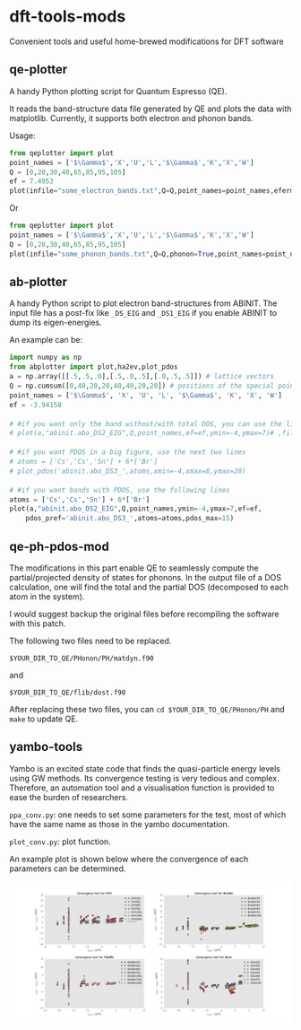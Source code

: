 # dft-tools-mods
Convenient tools and useful home-brewed modifications for DFT software

## qe-plotter

A handy Python plotting script for Quantum Espresso (QE).

It reads the band-structure data file generated by QE and plots the data with matplotlib. Currently, it supports both electron and phonon bands.

Usage:

```python
from qeplotter import plot 
point_names = ['$\Gamma$','X','U','L','$\Gamma$','K','X','W']
Q = [0,20,30,40,65,85,95,105]
ef = 7.4953
plot(infile="some_electron_bands.txt",Q=Q,point_names=point_names,efermi=ef)
```

Or

```python
from qeplotter import plot 
point_names = ['$\Gamma$','X','U','L','$\Gamma$','K','X','W']
Q = [0,20,30,40,65,85,95,105]
plot(infile="some_phonon_bands.txt",Q=Q,phonon=True,point_names=point_names,phdos="phonon_dos.txt")
```

## ab-plotter
A handy Python script to plot electron band-structures from ABINIT.
The input file has a post-fix like `_DS_EIG` and `_DS1_EIG` if you enable ABINIT to dump its eigen-energies.

An example can be:

```python
import numpy as np
from abplotter import plot,ha2ev,plot_pdos
a = np.array([[.5,.5,.0],[.5,.0,.5],[.0,.5,.5]]) # lattice vectors
Q = np.cumsum([0,40,20,20,40,40,20,20]) # positions of the special points
point_names = ['$\Gamma$', 'X', 'U', 'L', '$\Gamma$', 'K', 'X', 'W']
ef = -3.94158

# #if you want only the band without/with total DOS, you can use the line below
# plot(a,"abinit.abo_DS2_EIG",Q,point_names,ef=ef,ymin=-4,ymax=7)# ,fildos="abinit.abo_DS3_DOS"

# #if you want PDOS in a big figure, use the next two lines
# atoms = ['Cs','Cs','Sn'] + 6*['Br']
# plot_pdos('abinit.abo_DS3_',atoms,xmin=-4,xmax=8,ymax=20)

# #if you want bands with PDOS, use the following lines
atoms = ['Cs','Cs','Sn'] + 6*['Br']
plot(a,"abinit.abo_DS2_EIG",Q,point_names,ymin=-4,ymax=7,ef=ef,
    pdos_pref='abinit.abo_DS3_',atoms=atoms,pdos_max=15)
```

## qe-ph-pdos-mod

The modifications in this part enable QE to seamlessly compute the partial/projected density of states for phonons. In the output file of a DOS calculation, one will find the total and the partial DOS (decomposed to each atom in the system).

I would suggest backup the original files before recompiling the software with this patch.

The following two files need to be replaced.

```
$YOUR_DIR_TO_QE/PHonon/PH/matdyn.f90
```

and

```
$YOUR_DIR_TO_QE/flib/dost.f90
```

After replacing these two files, you can `cd $YOUR_DIR_TO_QE/PHonon/PH` and `make` to update QE.

## yambo-tools

Yambo is an excited state code that finds the quasi-particle energy levels using GW methods. Its convergence testing is very tedious and complex. Therefore, an automation tool and a visualisation function is provided to ease the burden of researchers.

`ppa_conv.py`: one needs to set some parameters for the test, most of which have the same name as those in the yambo documentation.

`plot_conv.py`: plot function.

An example plot is shown below where the convergence of each parameters can be determined.

<img src='yambo-tools/conv_test.jpg' width=600>